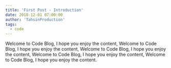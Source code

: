 ```yaml
---
title: 'First Post - Introduction'
date: 2018-12-01 07:00:00
author: 'TahsinProduction'
tags:
  - code
---
```


Welcome to Code Blog, I hope you enjoy the content, Welcome to Code Blog, I hope you enjoy the content, Welcome to Code Blog, I hope you enjoy the content, Welcome to Code Blog, I hope you enjoy the content, Welcome to Code Blog, I hope you enjoy the content.
